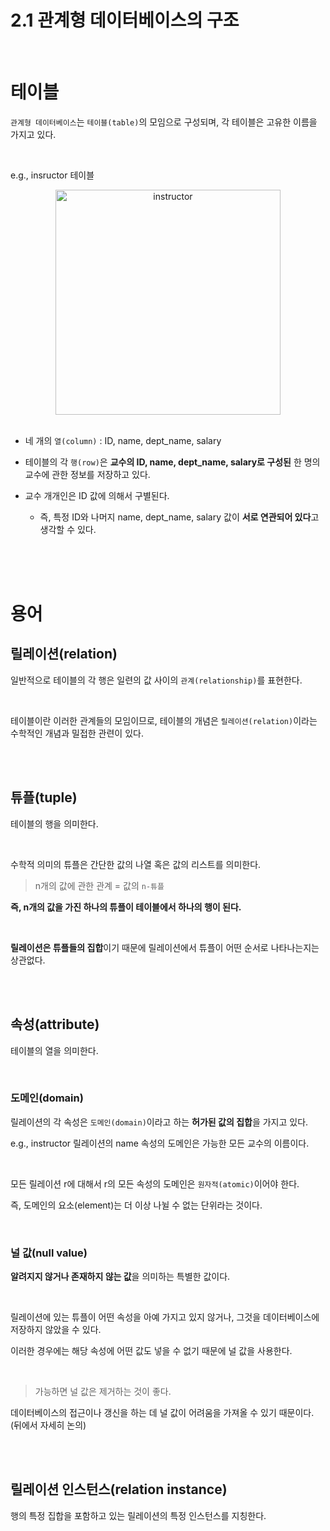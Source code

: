 # 2.1 관계형 데이터베이스의 구조

<br/>

# 테이블

`관계형 데이터베이스`는 `테이블(table)`의 모임으로 구성되며, 각 테이블은 고유한 이름을 가지고 있다.

<br/>

e.g., insructor 테이블

<p align="center"><img width="360" alt="instructor" src="https://user-images.githubusercontent.com/86337233/222119110-440a5c7b-73e9-4e89-a48a-b117200ca842.png">

<br/>
<br/>

- 네 개의 `열(column)` : ID, name, dept_name, salary


- 테이블의 각 `행(row)`은 **교수의 ID, name, dept_name, salary로 구성된** 한 명의 교수에 관한 정보를 저장하고 있다.


- 교수 개개인은 ID 값에 의해서 구별된다.
    - 즉, 특정 ID와 나머지 name, dept_name, salary 값이 **서로 연관되어 있다**고 생각할 수 있다.

<br/>
<br/>
<br/>

# 용어

## 릴레이션(relation)

일반적으로 테이블의 각 행은 일련의 값 사이의 `관계(relationship)`를 표현한다.

<br/>

테이블이란 이러한 관계들의 모임이므로, 테이블의 개념은 `릴레이션(relation)`이라는 수학적인 개념과 밀접한 관련이 있다.

<br/>
<br/>

## 튜플(tuple)

테이블의 행을 의미한다.

<br/>

수학적 의미의 튜플은 간단한 값의 나열 혹은 값의 리스트를 의미한다.

> n개의 값에 관한 관계 = 값의 `n-튜플`

**즉, n개의 값을 가진 하나의 튜플이 테이블에서 하나의 행이 된다.**

<br/>

**릴레이션은 튜플들의 집합**이기 때문에 릴레이션에서 튜플이 어떤 순서로 나타나는지는 상관없다.

<br/>
<br/>

## 속성(attribute)

테이블의 열을 의미한다.

<br/>

### 도메인(domain)

릴레이션의 각 속성은 `도메인(domain)`이라고 하는 **허가된 값의 집합**을 가지고 있다.

e.g., instructor 릴레이션의 name 속성의 도메인은 가능한 모든 교수의 이름이다.

<br/>

모든 릴레이션 r에 대해서 r의 모든 속성의 도메인은 `원자적(atomic)`이어야 한다.

즉, 도메인의 요소(element)는 더 이상 나뉠 수 없는 단위라는 것이다.

<br/>

### 널 값(null value)

**알려지지 않거나 존재하지 않는 값**을 의미하는 특별한 값이다.

<br/>

릴레이션에 있는 튜플이 어떤 속성을 아예 가지고 있지 않거나, 그것을 데이터베이스에 저장하지 않았을 수 있다.

이러한 경우에는 해당 속성에 어떤 값도 넣을 수 없기 때문에 널 값을 사용한다.

<br/>

> 가능하면 널 값은 제거하는 것이 좋다.

데이터베이스의 접근이나 갱신을 하는 데 널 값이 어려움을 가져올 수 있기 때문이다. (뒤에서 자세히 논의)

<br/>
<br/>

## 릴레이션 인스턴스(relation instance)

행의 특정 집합을 포함하고 있는 릴레이션의 특정 인스턴스를 지칭한다.
